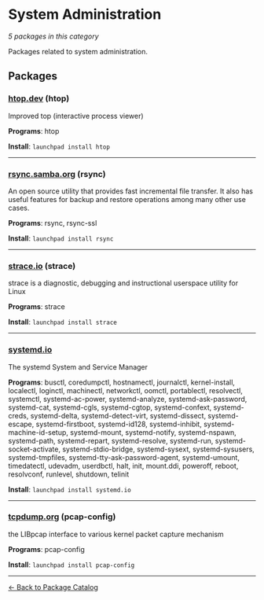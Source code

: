 # System Administration

*5 packages in this category*

Packages related to system administration.

## Packages

### [htop.dev](../packages/htopdev.md) (htop)

Improved top (interactive process viewer)

**Programs**: htop

**Install**: `launchpad install htop`

---

### [rsync.samba.org](../packages/rsyncsambaorg.md) (rsync)

An open source utility that provides fast incremental file transfer. It also has useful features for backup and restore operations among many other use cases.

**Programs**: rsync, rsync-ssl

**Install**: `launchpad install rsync`

---

### [strace.io](../packages/straceio.md) (strace)

strace is a diagnostic, debugging and instructional userspace utility for Linux

**Programs**: strace

**Install**: `launchpad install strace`

---

### [systemd.io](../packages/systemdio.md)

The systemd System and Service Manager

**Programs**: busctl, coredumpctl, hostnamectl, journalctl, kernel-install, localectl, loginctl, machinectl, networkctl, oomctl, portablectl, resolvectl, systemctl, systemd-ac-power, systemd-analyze, systemd-ask-password, systemd-cat, systemd-cgls, systemd-cgtop, systemd-confext, systemd-creds, systemd-delta, systemd-detect-virt, systemd-dissect, systemd-escape, systemd-firstboot, systemd-id128, systemd-inhibit, systemd-machine-id-setup, systemd-mount, systemd-notify, systemd-nspawn, systemd-path, systemd-repart, systemd-resolve, systemd-run, systemd-socket-activate, systemd-stdio-bridge, systemd-sysext, systemd-sysusers, systemd-tmpfiles, systemd-tty-ask-password-agent, systemd-umount, timedatectl, udevadm, userdbctl, halt, init, mount.ddi, poweroff, reboot, resolvconf, runlevel, shutdown, telinit

**Install**: `launchpad install systemd.io`

---

### [tcpdump.org](../packages/tcpdumporg.md) (pcap-config)

the LIBpcap interface to various kernel packet capture mechanism

**Programs**: pcap-config

**Install**: `launchpad install pcap-config`

---

[← Back to Package Catalog](../package-catalog.md)
